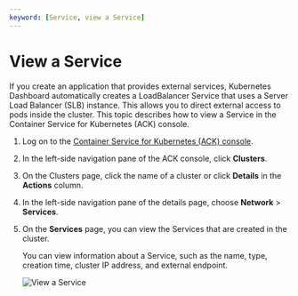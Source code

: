 ```yaml
---
keyword: [Service, view a Service]
---
```


# View a Service

If you create an application that provides external services, Kubernetes Dashboard automatically creates a LoadBalancer Service that uses a Server Load Balancer \(SLB\) instance. This allows you to direct external access to pods inside the cluster. This topic describes how to view a Service in the Container Service for Kubernetes \(ACK\) console.

1.  Log on to the [Container Service for Kubernetes \(ACK\) console](https://cs.console.aliyun.com).

2.  In the left-side navigation pane of the ACK console, click **Clusters**.

3.  On the Clusters page, click the name of a cluster or click **Details** in the **Actions** column.

4.  In the left-side navigation pane of the details page, choose **Network** \> **Services**.

5.  On the **Services** page, you can view the Services that are created in the cluster.

    You can view information about a Service, such as the name, type, creation time, cluster IP address, and external endpoint.

    ![View a Service](https://static-aliyun-doc.oss-accelerate.aliyuncs.com/assets/img/en-US/5297297951/p10304.png)


